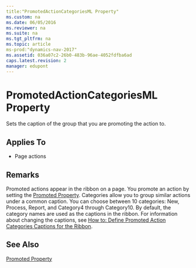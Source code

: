 ```yaml
---
title:"PromotedActionCategoriesML Property"
ms.custom: na
ms.date: 06/05/2016
ms.reviewer: na
ms.suite: na
ms.tgt_pltfrm: na
ms.topic: article
ms-prod:"dynamics-nav-2017"
ms.assetid: 036a07c2-26b0-483b-96ae-4052fdfba6ad
caps.latest.revision: 2
manager: edupont
---
```

# PromotedActionCategoriesML Property
Sets the caption of the group that you are promoting the action to.  
  
## Applies To  
  
-   Page actions  
  
## Remarks  
 Promoted actions appear in the ribbon on a page. You promote an action by setting the [Promoted Property](Promoted-Property.md). Categories allow you to group similar actions under a common caption. You can choose between 10 categories: New, Process, Report, and Category4 through Category10. By default, the category names are used as the captions in the ribbon. For information about changing the captions, see [How to: Define Promoted Action Categories Captions for the Ribbon](../Topic/How%20to:%20Define%20Promoted%20Action%20Categories%20Captions%20for%20the%20Ribbon.md).  
  
## See Also  
 [Promoted Property](Promoted-Property.md)